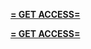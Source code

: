 **[= GET ACCESS=](https://www.google.com/url?q=https%3A%2F%2Fappbitly.com%2FVdwZB)**


**[= GET ACCESS=](https://www.google.com/url?q=https%3A%2F%2Fappbitly.com%2FVdwZB)**
